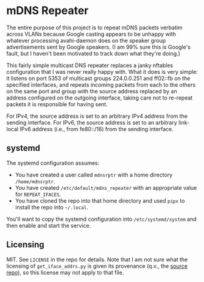 # mDNS Repeater

The entire purpose of this project is to repeat mDNS packets verbatim across VLANs because Google casting appears to be unhappy with whatever processing avahi-daemon does on the speaker group advertisements sent by Google speakers. (I am 99% sure this is Google's fault, but I haven't been motivated to track down what they're doing.)

This fairly simple multicast DNS repeater replaces a janky nftables configuration that I was never really happy with. What it does is very simple: it listens on port 5353 of multicast groups 224.0.0.251 and ff02::fb on the specified interfaces, and repeats incoming packets from each to the others on the same port and group with the source address replaced by an address configured on the outgoing interface, taking care not to re-repeat packets it is responsible for having sent.

For IPv4, the source address is set to an arbitrary IPv4 address from the sending interface. For IPv6, the source address is set to an arbitrary link-local IPv6 address (i.e., from fe80::/16) from the sending interface.

## systemd

The systemd configuration assumes:

- You have created a user called `mdnsrptr` with a home directory `/home/mdnsrptr`.
- You have created `/etc/default/mdns_repeater` with an appropriate value for `REPEAT_IFACES`.
- You have cloned the repo into that home directory and used `pipx` to install the repo into `~/.local`.

You'll want to copy the systemd configuration into `/etc/systemd/system` and then enable and start the service.

## Licensing

MIT. See `LICENSE` in the repo for details. Note that I am not sure what the licensing of `get_iface_addrs.py` is given its provenance (q.v., the [source repo](https://github.com/Torxed/Scripts/blob/master/python/get_network_interfaces.py)), so this license may not apply to that file.
